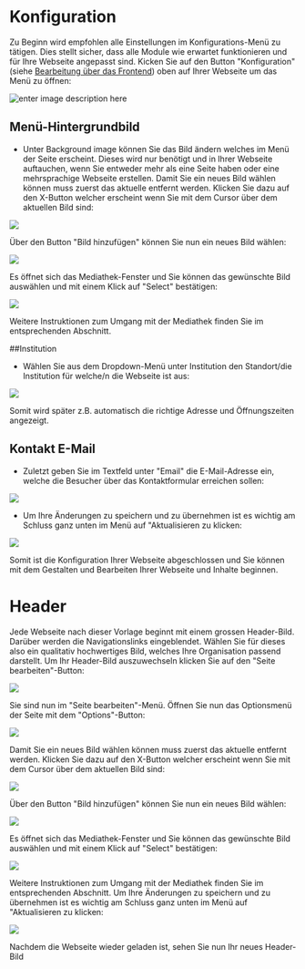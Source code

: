 ﻿# Konfiguration
Zu Beginn wird empfohlen alle Einstellungen im Konfigurations-Menü zu tätigen. Dies stellt sicher, dass alle Module wie erwartet funktionieren und für Ihre Webseite angepasst sind. Kicken Sie auf den Button "Konfiguration" (siehe [Bearbeitung über das Frontend](00.02-back-and-front.md#bearbeitung-uber-das-frontend)) oben auf Ihrer Webseite um das Menü zu öffnen:

![enter image description here](img/frontend-config-menu.png)

## Menü-Hintergrundbild
- Unter Background image können Sie das Bild ändern welches im Menü der Seite erscheint. Dieses wird nur benötigt und in Ihrer Webseite auftauchen, wenn Sie entweder mehr als eine Seite haben oder eine mehrsprachige Webseite erstellen. Damit Sie ein neues Bild wählen können muss zuerst das aktuelle entfernt werden. Klicken Sie dazu auf den X-Button welcher erscheint wenn Sie mit dem Cursor über dem aktuellen Bild sind:

![](img/frontend-img-remove-button.png)

Über den Button "Bild hinzufügen" können Sie nun ein neues Bild wählen:

![](img/frontend-add-img.png) 

Es öffnet sich das Mediathek-Fenster und Sie können das gewünschte Bild auswählen und mit einem Klick auf "Select" bestätigen:

![](img/frontend-select-img.png) 

Weitere Instruktionen zum Umgang mit der Mediathek finden Sie im entsprechenden Abschnitt.

##Institution
- Wählen Sie aus dem Dropdown-Menü unter Institution den Standort/die Institution für welche/n die Webseite ist aus:

![](img/frontend-choose-institution.png)

Somit wird später z.B. automatisch die richtige Adresse und Öffnungszeiten angezeigt.

## Kontakt E-Mail
- Zuletzt geben Sie im Textfeld unter "Email" die E-Mail-Adresse ein, welche die Besucher über das Kontaktformular erreichen sollen:

![](img/frontend-config-email.png)

- Um Ihre Änderungen zu speichern und zu übernehmen ist es wichtig am Schluss ganz unten im Menü auf "Aktualisieren zu klicken:

![](img/frontend-save-button.png)

Somit ist die Konfiguration Ihrer Webseite abgeschlossen und Sie können mit dem Gestalten und Bearbeiten Ihrer Webseite und Inhalte beginnen.

# Header
Jede Webseite nach dieser Vorlage beginnt mit einem grossen Header-Bild. Darüber werden die Navigationslinks eingeblendet. Wählen Sie für dieses also ein qualitativ hochwertiges Bild, welches Ihre Organisation passend darstellt.
Um Ihr Header-Bild auszuwechseln klicken Sie auf den "Seite bearbeiten"-Button:

![](img/frontend-edit-page-button.png)

Sie sind nun im "Seite bearbeiten"-Menü.
Öffnen Sie nun das Optionsmenü der Seite mit dem "Options"-Button:

![](img/frontend-options-button.png)

Damit Sie ein neues Bild wählen können muss zuerst das aktuelle entfernt werden. Klicken Sie dazu auf den X-Button welcher erscheint wenn Sie mit dem Cursor über dem aktuellen Bild sind:

![](img/frontend-img-remove-button.png)

Über den Button "Bild hinzufügen" können Sie nun ein neues Bild wählen:

![](img/frontend-add-img.png)

Es öffnet sich das Mediathek-Fenster und Sie können das gewünschte Bild auswählen und mit einem Klick auf "Select" bestätigen: 

![](img/frontend-select-img.png)

Weitere Instruktionen zum Umgang mit der Mediathek finden Sie im entsprechenden Abschnitt.
Um Ihre Änderungen zu speichern und zu übernehmen ist es wichtig am Schluss ganz unten im Menü auf "Aktualisieren zu klicken:

![](img/frontend-save-button.png)

Nachdem die Webseite wieder geladen ist, sehen Sie nun Ihr neues Header-Bild

